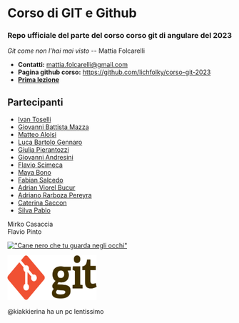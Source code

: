 # Corso di GIT e Github

### Repo ufficiale del parte del corso corso git di angulare del 2023    

*Git come non l'hai mai visto* -- Mattia Folcarelli


* **Contatti:** mattia.folcarelli@gmail.com  
* **Pagina github corso:** https://github.com/lichfolky/corso-git-2023  
* [**Prima lezione**](2023-03-22.md)


## Partecipanti

- [Ivan Toselli]( https://github.com/Ivztoz8	)
- [Giovanni Battista Mazza](https://github.com/giovannimazza)	
- [Matteo Aloisi](	https://github.com/AloisiMatteo	)
- [Luca Bartolo Gennaro](  https://github.com/luca-gennaro)	
- [Giulia Pierantozzi]( https://github.com/giuliapi95)	
- [Giovanni Andresini]( https://github.com/AndresiniGiovanni) 
- [Flavio Scimeca]( https://github.com/FlavioScimeca)	
- [Maya Bono]( https://github.com/MayaSelena773	)
- [Fabian Salcedo]( https://github.com/FabianSalcedo3)	
- [Adrian Viorel Bucur](  https://github.com/rebooted943)	
- [Adriano Rarboza Pereyra]( https://github.com/adrianobarboza31)
- [Caterina Saccon]( https://github.com/kiakkierina	)
- [Silva Pablo](https://github.com/Pablo-Silva-imlav)

Mirko Casaccia  
Flavio Pinto  

[!["Cane nero che tu guarda negli occhi"](https://picsum.photos/id/237/200/300 "Cliccami!")](https://www.google.com)


<img src="Git-logo.svg" width="200" height="100">


@kiakkierina ha un pc lentissimo
